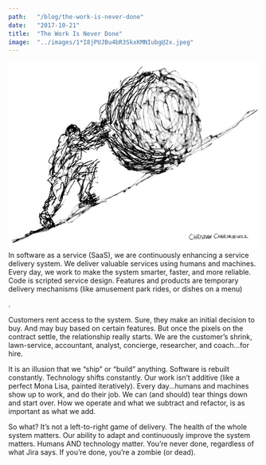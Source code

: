 ```yaml
---
path:	"/blog/the-work-is-never-done"
date:	"2017-10-21"
title:	"The Work Is Never Done"
image:	"../images/1*I8jPUJBu4bR3SkxKMNIubg@2x.jpeg"
---
```


![](../images/1*I8jPUJBu4bR3SkxKMNIubg@2x.jpeg)In software as a service (SaaS), we are continuously enhancing a service delivery system. We deliver valuable services using humans and machines. Every day, we work to make the system smarter, faster, and more reliable. Code is scripted service design. Features and products are temporary delivery mechanisms (like amusement park rides, or dishes on a menu)

.

Customers rent access to the system. Sure, they make an initial decision to buy. And may buy based on certain features. But once the pixels on the contract settle, the relationship really starts. We are the customer’s shrink, lawn-service, accountant, analyst, concierge, researcher, and coach…for hire.

It is an illusion that we “ship” or “build” anything. Software is rebuilt constantly. Technology shifts constantly. Our work isn’t additive (like a perfect Mona Lisa, painted iteratively). Every day…humans and machines show up to work, and do their job. We can (and should) tear things down and start over. How we operate and what we subtract and refactor, is as important as what we add.

So what? It’s not a left-to-right game of delivery. The health of the whole system matters. Our ability to adapt and continuously improve the system matters. Humans AND technology matter. You’re never done, regardless of what Jira says. If you’re done, you’re a zombie (or dead).

